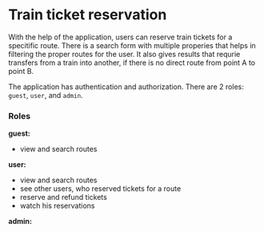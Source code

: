 # Train ticket reservation
With the help of the application, users can reserve train tickets for a specitific route. There is a search form with multiple properies that helps in filtering the proper routes for the user. It also gives results that requrie transfers from a train into another, if there is no direct route from point A to point B.

The application has authentication and authorization. There are 2 roles: `guest`, `user`, and `admin`.

### Roles

**guest:**  
  - view and search routes

**user:** 
  - view and search routes
  - see other users, who reserved tickets for a route
  - reserve and refund tickets 
  - watch his reservations
               
**admin:**
     
